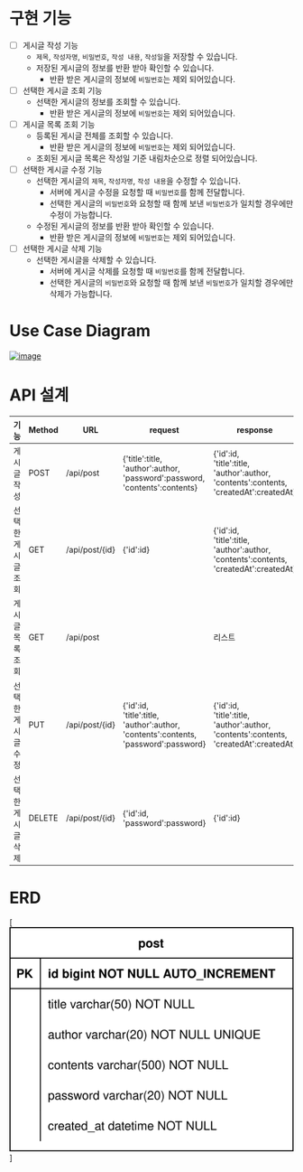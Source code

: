 # 구현 기능
- [ ]  게시글 작성 기능
    - `제목`, `작성자명`, `비밀번호`, `작성 내용`, `작성일`을 저장할 수 있습니다.
    - 저장된 게시글의 정보를 반환 받아 확인할 수 있습니다.
        - 반환 받은 게시글의 정보에 `비밀번호`는 제외 되어있습니다.
- [ ]  선택한 게시글 조회 기능
    - 선택한 게시글의 정보를 조회할 수 있습니다.
        - 반환 받은 게시글의 정보에 `비밀번호`는 제외 되어있습니다.
- [ ]  게시글 목록 조회 기능
    - 등록된 게시글 전체를 조회할 수 있습니다.
        - 반환 받은 게시글의 정보에 `비밀번호`는 제외 되어있습니다.
    - 조회된 게시글 목록은 작성일 기준 내림차순으로 정렬 되어있습니다.
- [ ]  선택한 게시글 수정 기능
    - 선택한 게시글의 `제목`, `작성자명`, `작성 내용`을 수정할 수 있습니다.
        - 서버에 게시글 수정을 요청할 때 `비밀번호`를 함께 전달합니다.
        - 선택한 게시글의 `비밀번호`와 요청할 때 함께 보낸 `비밀번호`가 일치할 경우에만 수정이 가능합니다.
    - 수정된 게시글의 정보를 반환 받아 확인할 수 있습니다.
        - 반환 받은 게시글의 정보에 `비밀번호`는 제외 되어있습니다.
- [ ]  선택한 게시글 삭제 기능
    - 선택한 게시글을 삭제할 수 있습니다.
        - 서버에 게시글 삭제를 요청할 때 `비밀번호`를 함께 전달합니다.
        - 선택한 게시글의 `비밀번호`와 요청할 때 함께 보낸 `비밀번호`가 일치할 경우에만 삭제가 가능합니다.

# Use Case Diagram
[![image](https://github.com/Seungmi97/spring-lv1/assets/132995507/dbe7e22c-60ee-471d-9ffa-9a22b11f95f7)](https://raw.githubusercontent.com/Seungmi97/spring-lv1/0ea7e0b4e83ca10f98667eeb410c845d014f3d9b/Use%20Case%20Diagram.svg)


# API 설계

| **기능** | **Method** | **URL** | **request** | **response** |
| --- | --- | --- | --- | --- |
| 게시글 작성 | POST | /api/post | {'title':title,  <br>'author':author,  <br>'password':password,  <br>'contents':contents} | {'id':id,  <br>'title':title,  <br>'author':author,  <br>'contents':contents,  <br>'createdAt':createdAt} |
| 선택한 게시글 조회 | GET | /api/post/{id} | {'id':id} | {'id':id,  <br>'title':title,  <br>'author':author,  <br>'contents':contents,  <br>'createdAt':createdAt} |
| 게시글 목록 조회 | GET | /api/post |  | 리스트 |
| 선택한 게시글 수정 | PUT | /api/post/{id} | {'id':id,  <br>'title':title,  <br>'author':author,  <br>'contents':contents,  <br>'password':password} | {'id':id,  <br>'title':title,  <br>'author':author,  <br>'contents':contents,  <br>'createdAt':createdAt} |
| 선택한 게시글 삭제 | DELETE | /api/post/{id} | {'id':id,  <br>'password':password} | {'id':id} |

# ERD
[![image](https://raw.githubusercontent.com/Seungmi97/spring-lv1/bd5ea16d7b604f6fd6d39466b72cf578d775a995/ERD.svg)]
